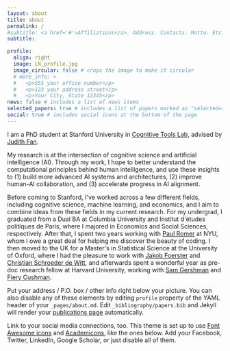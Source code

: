 ```yaml
---
layout: about
title: about
permalink: /
#subtitle: <a href='#'>Affiliations</a>. Address. Contacts. Motto. Etc.
subtitle:

profile:
  align: right
  image: LN_profile.jpg
  image_circular: false # crops the image to make it circular
  # more_info: >
  #   <p>555 your office number</p>
  #   <p>123 your address street</p>
  #   <p>Your City, State 12345</p>
news: false # includes a list of news items
selected_papers: true # includes a list of papers marked as "selected={true}"
social: true # includes social icons at the bottom of the page
---
```


I am a PhD student at Stanford University in [Cognitive Tools Lab](https://cogtoolslab.github.io/), advised by [Judith Fan](https://profiles.stanford.edu/judith-fan). 

My research is at the intersection of cognitive science and artificial intelligence (AI). Through my work, I hope to better understand the computational principles behind human intelligence, and use these insights to (1) build more advanced AI systems and architectures, (2) improve human-AI collaboration, and (3) accelerate progress in AI alignment.

Before coming to Stanford, I've worked across a few different fields, including cognitive science, machine learning, and economics, and I aim to combine ideas from these fields in my current research. For my undergrad, I graduated from a Dual BA at Columbia University and Institut d'études politiques de Paris, where I majored in Economics and Social Sciences, respectively. After that, I spent two years working with [Paul Romer](https://paulromer.net/) at NYU, whom I owe a great deal for helping me discover the beauty of coding. I then moved to the UK for a Master's in Statistical Science at the University of Oxford, where I had the pleasure to work with [Jakob Foerster](https://www.jakobfoerster.com/) and [Christian Schroeder de Witt](https://schroederdewitt.com/), and afterwards spent a wonderful year as pre-doc research fellow at Harvard University, working with [Sam Gershman](https://gershmanlab.com/people/sam.html) and [Fiery Cushman](https://psychology.fas.harvard.edu/people/fiery-cushman).

Put your address / P.O. box / other info right below your picture. You can also disable any of these elements by editing `profile` property of the YAML header of your `_pages/about.md`. Edit `_bibliography/papers.bib` and Jekyll will render your [publications page](/al-folio/publications/) automatically.

Link to your social media connections, too. This theme is set up to use [Font Awesome icons](https://fontawesome.com/) and [Academicons](https://jpswalsh.github.io/academicons/), like the ones below. Add your Facebook, Twitter, LinkedIn, Google Scholar, or just disable all of them.
